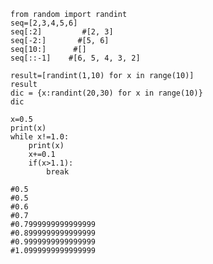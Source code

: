     from random import randint
    seq=[2,3,4,5,6] 
    seq[:2]         #[2, 3]
    seq[-2:]       #[5, 6]
    seq[10:]      #[]
    seq[::-1]    #[6, 5, 4, 3, 2]

    result=[randint(1,10) for x in range(10)]
    result
    dic = {x:randint(20,30) for x in range(10)}
    dic

    x=0.5
    print(x)
    while x!=1.0:
        print(x)
        x+=0.1
        if(x>1.1):
            break

    #0.5
    #0.5
    #0.6
    #0.7
    #0.7999999999999999
    #0.8999999999999999
    #0.9999999999999999
    #1.0999999999999999

